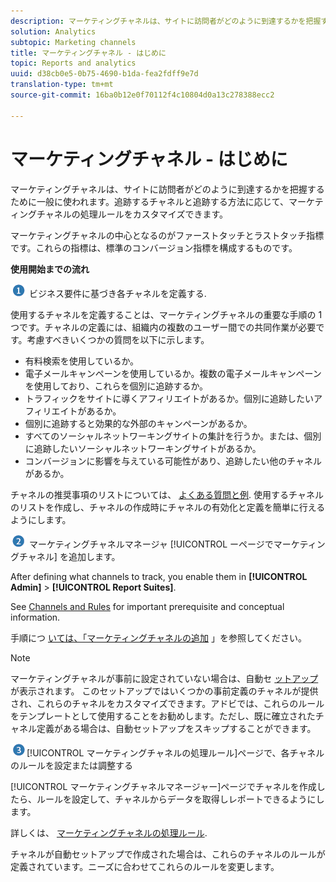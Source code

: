 ```yaml
---
description: マーケティングチャネルは、サイトに訪問者がどのように到達するかを把握するために一般に使われます。追跡するチャネルと追跡する方法に応じて、マーケティングチャネルの処理ルールをカスタマイズできます。
solution: Analytics
subtopic: Marketing channels
title: マーケティングチャネル - はじめに
topic: Reports and analytics
uuid: d38cb0e5-0b75-4690-b1da-fea2fdff9e7d
translation-type: tm+mt
source-git-commit: 16ba0b12e0f70112f4c10804d0a13c278388ecc2

---
```



# マーケティングチャネル - はじめに

マーケティングチャネルは、サイトに訪問者がどのように到達するかを把握するために一般に使われます。追跡するチャネルと追跡する方法に応じて、マーケティングチャネルの処理ルールをカスタマイズできます。

マーケティングチャネルの中心となるのがファーストタッチとラストタッチ指標です。これらの指標は、標準のコンバージョン指標を構成するものです。

**使用開始までの流れ**

![](assets/step1_icon.png) ビジネス要件に基づき各チャネルを定義する.

使用するチャネルを定義することは、マーケティングチャネルの重要な手順の 1 つです。チャネルの定義には、組織内の複数のユーザー間での共同作業が必要です。考慮すべきいくつかの質問を以下に示します。

* 有料検索を使用しているか。
* 電子メールキャンペーンを使用しているか。複数の電子メールキャンペーンを使用しており、これらを個別に追跡するか。
* トラフィックをサイトに導くアフィリエイトがあるか。個別に追跡したいアフィリエイトがあるか。
* 個別に追跡すると効果的な外部のキャンペーンがあるか。
* すべてのソーシャルネットワーキングサイトの集計を行うか。または、個別に追跡したいソーシャルネットワーキングサイトがあるか。
* コンバージョンに影響を与えている可能性があり、追跡したい他のチャネルがあるか。

チャネルの推奨事項のリストについては、 [よくある質問と例](/help/components/c-marketing-channels/c-faq.md). 使用するチャネルのリストを作成し、チャネルの作成時にチャネルの有効化と定義を簡単に行えるようにします。

![](assets/step2_icon.png) マーケティングチャネルマネージャ [!UICONTROL ーページでマーケティングチャネル] を追加します。

After defining what channels to track, you enable them in **[!UICONTROL Admin]** &gt; **[!UICONTROL Report Suites]**.

See [Channels and Rules](/help/components/c-marketing-channels/c-channels-rules.md) for important prerequisite and conceptual information.

手順につ [いては、「マーケティングチャネルの追加](/help/components/c-marketing-channels/c-channels.md) 」を参照してください。

>[!NOTE]
>
>マーケティングチャネルが事前に設定されていない場合は、自動セ [ットアップ](/help/components/c-marketing-channels/c-channel-autosetup.md) が表示されます。 このセットアップではいくつかの事前定義のチャネルが提供され、これらのチャネルをカスタマイズできます。アドビでは、これらのルールをテンプレートとして使用することをお勧めします。ただし、既に確立されたチャネル定義がある場合は、自動セットアップをスキップすることができます。

![](assets/step3_icon.png)[!UICONTROL マーケティングチャネルの処理ルール]ページで、各チャネルのルールを設定または調整する

[!UICONTROL マーケティングチャネルマネージャー]ページでチャネルを作成したら、ルールを設定して、チャネルからデータを取得しレポートできるようにします。

詳しくは、 [マーケティングチャネルの処理ルール](/help/components/c-marketing-channels/c-rules.md).

チャネルが自動セットアップで作成された場合は、これらのチャネルのルールが定義されています。ニーズに合わせてこれらのルールを変更します。
